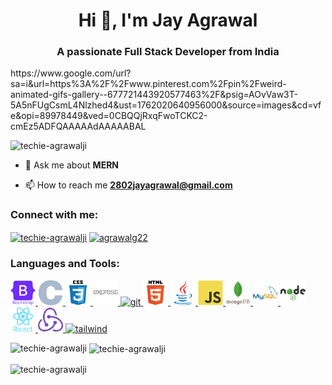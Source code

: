 <h1 align="center">Hi 👋, I'm Jay Agrawal</h1>
<h3 align="center">A passionate Full Stack Developer from India</h3>
https://www.google.com/url?sa=i&url=https%3A%2F%2Fwww.pinterest.com%2Fpin%2Fweird-animated-gifs-gallery--677721443920577463%2F&psig=AOvVaw3T-5A5nFUgCsmL4Nlzhed4&ust=1762020640956000&source=images&cd=vfe&opi=89978449&ved=0CBQQjRxqFwoTCKC2-cmEz5ADFQAAAAAdAAAAABAL

<p align="left"> <img src="https://komarev.com/ghpvc/?username=techie-agrawalji&label=Profile%20views&color=0e75b6&style=flat" alt="techie-agrawalji" /> </p>

- 💬 Ask me about **MERN**

- 📫 How to reach me **2802jayagrawal@gmail.com**

<h3 align="left">Connect with me:</h3>
<p align="left">
<a href="https://linkedin.com/in/techie-agrawalji" target="blank"><img align="center" src="https://raw.githubusercontent.com/rahuldkjain/github-profile-readme-generator/master/src/images/icons/Social/linked-in-alt.svg" alt="techie-agrawalji" height="30" width="40" /></a>
<a href="https://instagram.com/agrawalg22" target="blank"><img align="center" src="https://raw.githubusercontent.com/rahuldkjain/github-profile-readme-generator/master/src/images/icons/Social/instagram.svg" alt="agrawalg22" height="30" width="40" /></a>
</p>

<h3 align="left">Languages and Tools:</h3>
<p align="left"> <a href="https://getbootstrap.com" target="_blank" rel="noreferrer"> <img src="https://raw.githubusercontent.com/devicons/devicon/master/icons/bootstrap/bootstrap-plain-wordmark.svg" alt="bootstrap" width="40" height="40"/> </a> <a href="https://www.cprogramming.com/" target="_blank" rel="noreferrer"> <img src="https://raw.githubusercontent.com/devicons/devicon/master/icons/c/c-original.svg" alt="c" width="40" height="40"/> </a> <a href="https://www.w3schools.com/css/" target="_blank" rel="noreferrer"> <img src="https://raw.githubusercontent.com/devicons/devicon/master/icons/css3/css3-original-wordmark.svg" alt="css3" width="40" height="40"/> </a> <a href="https://expressjs.com" target="_blank" rel="noreferrer"> <img src="https://raw.githubusercontent.com/devicons/devicon/master/icons/express/express-original-wordmark.svg" alt="express" width="40" height="40"/> </a> <a href="https://git-scm.com/" target="_blank" rel="noreferrer"> <img src="https://www.vectorlogo.zone/logos/git-scm/git-scm-icon.svg" alt="git" width="40" height="40"/> </a> <a href="https://www.w3.org/html/" target="_blank" rel="noreferrer"> <img src="https://raw.githubusercontent.com/devicons/devicon/master/icons/html5/html5-original-wordmark.svg" alt="html5" width="40" height="40"/> </a> <a href="https://www.java.com" target="_blank" rel="noreferrer"> <img src="https://raw.githubusercontent.com/devicons/devicon/master/icons/java/java-original.svg" alt="java" width="40" height="40"/> </a> <a href="https://developer.mozilla.org/en-US/docs/Web/JavaScript" target="_blank" rel="noreferrer"> <img src="https://raw.githubusercontent.com/devicons/devicon/master/icons/javascript/javascript-original.svg" alt="javascript" width="40" height="40"/> </a> <a href="https://www.mongodb.com/" target="_blank" rel="noreferrer"> <img src="https://raw.githubusercontent.com/devicons/devicon/master/icons/mongodb/mongodb-original-wordmark.svg" alt="mongodb" width="40" height="40"/> </a> <a href="https://www.mysql.com/" target="_blank" rel="noreferrer"> <img src="https://raw.githubusercontent.com/devicons/devicon/master/icons/mysql/mysql-original-wordmark.svg" alt="mysql" width="40" height="40"/> </a> <a href="https://nodejs.org" target="_blank" rel="noreferrer"> <img src="https://raw.githubusercontent.com/devicons/devicon/master/icons/nodejs/nodejs-original-wordmark.svg" alt="nodejs" width="40" height="40"/> </a> <a href="https://reactjs.org/" target="_blank" rel="noreferrer"> <img src="https://raw.githubusercontent.com/devicons/devicon/master/icons/react/react-original-wordmark.svg" alt="react" width="40" height="40"/> </a> <a href="https://redux.js.org" target="_blank" rel="noreferrer"> <img src="https://raw.githubusercontent.com/devicons/devicon/master/icons/redux/redux-original.svg" alt="redux" width="40" height="40"/> </a> <a href="https://tailwindcss.com/" target="_blank" rel="noreferrer"> <img src="https://www.vectorlogo.zone/logos/tailwindcss/tailwindcss-icon.svg" alt="tailwind" width="40" height="40"/> </a> </p>

<p><img align="left" src="https://github-readme-stats.vercel.app/api/top-langs?username=techie-agrawalji&show_icons=true&locale=en&layout=compact" alt="techie-agrawalji" /></p>

<p>&nbsp;<img align="center" src="https://github-readme-stats.vercel.app/api?username=techie-agrawalji&show_icons=true&locale=en" alt="techie-agrawalji" /></p>

<p><img align="center" src="https://github-readme-streak-stats.herokuapp.com/?user=techie-agrawalji&" alt="techie-agrawalji" /></p>
